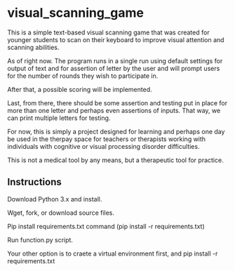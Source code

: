 # visual_scanning_game
This is a simple text-based visual scanning game that was created for younger students to scan on their keyboard to improve visual attention and scanning abilities.


As of right now. The program runs in a single run using default settings for output of text and for assertion of letter by the user and will prompt users for the number of rounds they wish to participate in.

After that, a possible scoring will be implemented.

Last, from there, there should be some assertion and testing put in place for more than one letter and perhaps even assertions of inputs. That way, we can print multiple letters for testing.

For now, this is simply a project designed for learning and perhaps one day be used in the therpay space for teachers or therapists working with individuals with cognitive or visual processing disorder difficulties.

This is not a medical tool by any means, but a therapeutic tool for practice.


<h2>Instructions</h2>
Download Python 3.x and install.

Wget, fork, or download source files.

Pip install requirements.txt command (pip install -r requirements.txt)

Run function.py script.

Your other option is to craete a virtual environment first, and pip install -r requirements.txt
